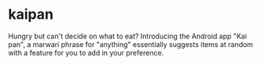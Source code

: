 # kaipan
Hungry but can't decide on what to eat? Introducing the Android app "Kai pan", a marwari phrase for "anything" essentially suggests items at random with a feature for you to add in your preference. 

